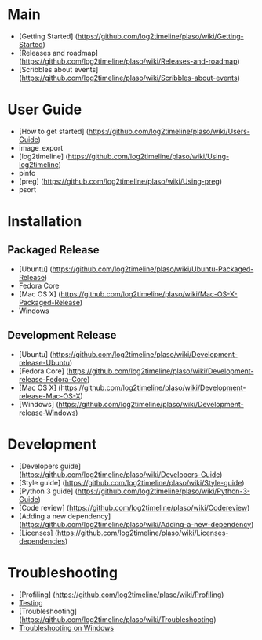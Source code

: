 # Main

* [Getting Started] (https://github.com/log2timeline/plaso/wiki/Getting-Started)
* [Releases and roadmap] (https://github.com/log2timeline/plaso/wiki/Releases-and-roadmap)
* [Scribbles about events] (https://github.com/log2timeline/plaso/wiki/Scribbles-about-events)

# User Guide

* [How to get started] (https://github.com/log2timeline/plaso/wiki/Users-Guide)
* image_export
* [log2timeline] (https://github.com/log2timeline/plaso/wiki/Using-log2timeline)
* pinfo
* [preg] (https://github.com/log2timeline/plaso/wiki/Using-preg)
* psort

# Installation

## Packaged Release
* [Ubuntu] (https://github.com/log2timeline/plaso/wiki/Ubuntu-Packaged-Release)
* Fedora Core
* [Mac OS X] (https://github.com/log2timeline/plaso/wiki/Mac-OS-X-Packaged-Release)
* Windows

## Development Release
* [Ubuntu] (https://github.com/log2timeline/plaso/wiki/Development-release-Ubuntu)
* [Fedora Core] (https://github.com/log2timeline/plaso/wiki/Development-release-Fedora-Core)
* [Mac OS X] (https://github.com/log2timeline/plaso/wiki/Development-release-Mac-OS-X)
* [Windows] (https://github.com/log2timeline/plaso/wiki/Development-release-Windows)

# Development

* [Developers guide] (https://github.com/log2timeline/plaso/wiki/Developers-Guide)
* [Style guide] (https://github.com/log2timeline/plaso/wiki/Style-guide)
* [Python 3 guide] (https://github.com/log2timeline/plaso/wiki/Python-3-Guide)
* [Code review] (https://github.com/log2timeline/plaso/wiki/Codereview)
* [Adding a new dependency] (https://github.com/log2timeline/plaso/wiki/Adding-a-new-dependency)
* [Licenses] (https://github.com/log2timeline/plaso/wiki/Licenses-dependencies)

# Troubleshooting

* [Profiling] (https://github.com/log2timeline/plaso/wiki/Profiling)
* [Testing](https://github.com/log2timeline/plaso/wiki/Testing)
* [Troubleshooting] (https://github.com/log2timeline/plaso/wiki/Troubleshooting)
* [Troubleshooting on Windows](https://github.com/log2timeline/plaso/wiki/Troubleshooting-Windows)
